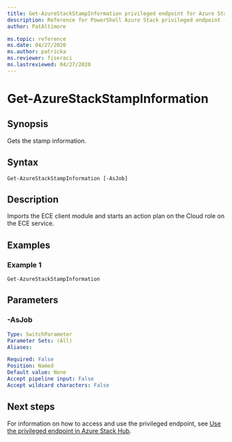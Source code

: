 ```yaml
---
title: Get-AzureStackStampInformation privileged endpoint for Azure Stack Hub
description: Reference for PowerShell Azure Stack privileged endpoint - Get-AzureStackStampInformation
author: PatAltimore

ms.topic: reference
ms.date: 04/27/2020
ms.author: patricka
ms.reviewer: fiseraci
ms.lastreviewed: 04/27/2020
---
```


# Get-AzureStackStampInformation

## Synopsis
Gets the stamp information.

## Syntax

```
Get-AzureStackStampInformation [-AsJob]
```

## Description
Imports the ECE client module and starts an action plan on the Cloud role on the ECE service.

## Examples

### Example 1
```
Get-AzureStackStampInformation
```

## Parameters

### -AsJob


```yaml
Type: SwitchParameter
Parameter Sets: (All)
Aliases:

Required: False
Position: Named
Default value: None
Accept pipeline input: False
Accept wildcard characters: False
```


## Next steps

For information on how to access and use the privileged endpoint, see [Use the privileged endpoint in Azure Stack Hub](../../operator/azure-stack-privileged-endpoint.md).
